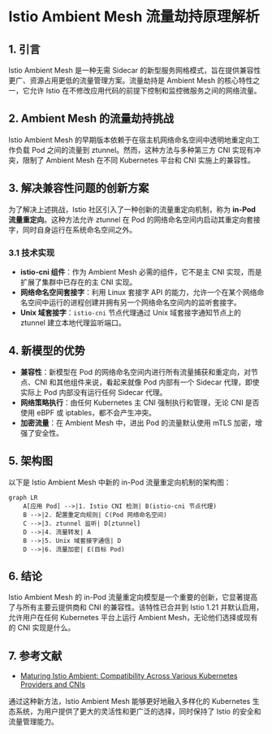 # Istio Ambient Mesh 流量劫持原理解析

## 1. 引言

Istio Ambient Mesh 是一种无需 Sidecar 的新型服务网格模式，旨在提供兼容性更广、资源占用更低的流量管理方案。流量劫持是 Ambient Mesh 的核心特性之一，它允许 Istio 在不修改应用代码的前提下控制和监控微服务之间的网络流量。

## 2. Ambient Mesh 的流量劫持挑战

Istio Ambient Mesh 的早期版本依赖于在宿主机网络命名空间中透明地重定向工作负载 Pod 之间的流量到 ztunnel。然而，这种方法与多种第三方 CNI 实现有冲突，限制了 Ambient Mesh 在不同 Kubernetes 平台和 CNI 实施上的兼容性。

## 3. 解决兼容性问题的创新方案

为了解决上述挑战，Istio 社区引入了一种创新的流量重定向机制，称为 **in-Pod 流量重定向**。这种方法允许 ztunnel 在 Pod 的网络命名空间内启动其重定向套接字，同时自身运行在系统命名空间之外。

### 3.1 技术实现

- **istio-cni 组件**：作为 Ambient Mesh 必需的组件，它不是主 CNI 实现，而是扩展了集群中已存在的主 CNI 实现。
- **网络命名空间套接字**：利用 Linux 套接字 API 的能力，允许一个在某个网络命名空间中运行的进程创建并拥有另一个网络命名空间内的监听套接字。
- **Unix 域套接字**：`istio-cni` 节点代理通过 Unix 域套接字通知节点上的 ztunnel 建立本地代理监听端口。

## 4. 新模型的优势

- **兼容性**：新模型在 Pod 的网络命名空间内进行所有流量捕获和重定向，对节点、CNI 和其他组件来说，看起来就像 Pod 内部有一个 Sidecar 代理，即使实际上 Pod 内部没有运行任何 Sidecar 代理。
- **网络策略执行**：由任何 Kubernetes 主 CNI 强制执行和管理，无论 CNI 是否使用 eBPF 或 iptables，都不会产生冲突。
- **加密流量**：在 Ambient Mesh 中，进出 Pod 的流量默认使用 mTLS 加密，增强了安全性。

## 5. 架构图

以下是 Istio Ambient Mesh 中新的 in-Pod 流量重定向机制的架构图：

```mermaid
graph LR
    A[应用 Pod] -->|1. Istio CNI 检测| B(istio-cni 节点代理)
    B -->|2. 配置重定向规则| C(Pod 网络命名空间)
    C -->|3. ztunnel 监听| D[ztunnel]
    D -->|4. 流量转发| A
    B -->|5. Unix 域套接字通信| D
    D -->|6. 流量加密| E(目标 Pod)
```

## 6. 结论

Istio Ambient Mesh 的 in-Pod 流量重定向模型是一个重要的创新，它显著提高了与所有主要云提供商和 CNI 的兼容性。该特性已合并到 Istio 1.21 并默认启用，允许用户在任何 Kubernetes 平台上运行 Ambient Mesh，无论他们选择或现有的 CNI 实现是什么。

## 7. 参考文献

- [Maturing Istio Ambient: Compatibility Across Various Kubernetes Providers and CNIs](https://istio.io/latest/blog/2024/inpod-traffic-redirection-ambient/)

通过这种新方法，Istio Ambient Mesh 能够更好地融入多样化的 Kubernetes 生态系统，为用户提供了更大的灵活性和更广泛的选择，同时保持了 Istio 的安全和流量管理能力。
